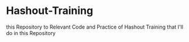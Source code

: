 # Hashout-Training
 this Repository to Relevant Code and Practice of Hashout Training that I'll do in this Repository
